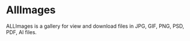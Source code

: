 AllImages
=========

ALLImages is a gallery for view and download files in JPG, GIF, PNG, PSD, PDF, AI files.